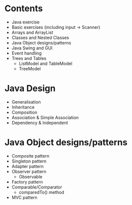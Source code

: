 # Contents
- Java exercise 
- Basic exercises (including input -> Scanner)
- Arrays and ArrayList
- Classes and Nested Classes
- Java Object designs/patterns
- Java Swing and GUI 
- Event handling
- Trees and Tables
  - ListModel and TableModel
  - TreeModel 

# Java Design
- Generalisation
- Inheritance
- Composition
- Association & Simple Association
- Dependency & Independent

# Java Object designs/patterns
- Composite pattern
- Singleton pattern
- Adapter pattern
- Observer pattern
  - Observable
- Factory pattern
- Comparable/Comparator
  - comparedTo() method
- MVC pattern
